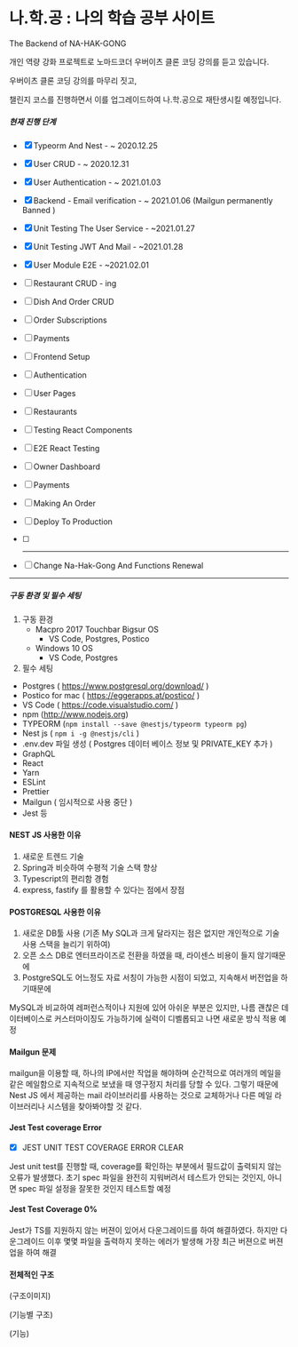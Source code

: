 # 나.학.공 : 나의 학습 공부 사이트



The Backend of NA-HAK-GONG

개인 역량 강화 프로젝트로 노마드코더 우버이츠 클론 코딩 강의를 듣고 있습니다.

우버이츠 클론 코딩 강의를 마무리 짓고, 

챌린지 코스를 진행하면서 이를 업그레이드하여 나.학.공으로 재탄생시킬 예정입니다.



##### 현재 진행 단계 

- [x] Typeorm And Nest - ~ 2020.12.25


- [x] User CRUD - ~ 2020.12.31


- [x] User Authentication - ~ 2021.01.03 


- [x] Backend - Email verification - ~ 2021.01.06 (Mailgun permanently Banned )

- [x] Unit Testing The User Service - ~2021.01.27

- [x] Unit Testing JWT And Mail - ~2021.01.28

- [x] User Module E2E - ~2021.02.01

- [ ] Restaurant CRUD - ing 

- [ ] Dish And Order CRUD

- [ ] Order Subscriptions

- [ ] Payments

- [ ] Frontend Setup

- [ ] Authentication

- [ ] User Pages

- [ ] Restaurants

- [ ] Testing React Components 

- [ ] E2E React Testing

- [ ] Owner Dashboard

- [ ] Payments

- [ ] Making An Order

- [ ] Deploy To Production

- [ ] ------------------------------------------------------------

- [ ] Change Na-Hak-Gong And Functions Renewal 

------



##### 구동 환경 및 필수 세팅 

1. 구동 환경
   - Macpro 2017 Touchbar Bigsur OS 
     - VS Code, Postgres, Postico
   - Windows 10 OS
     - VS Code, Postgres 
2. 필수 세팅 

- Postgres ( https://www.postgresql.org/download/ ) 
- Postico for mac ( https://eggerapps.at/postico/ )
- VS Code ( https://code.visualstudio.com/ )
- npm (http://www.nodejs.org)
- TYPEORM (`npm install --save @nestjs/typeorm typeorm pg`)
- Nest js ( `npm i -g @nestjs/cli` )
- .env.dev 파일 생성 ( Postgres 데이터 베이스 정보 및 PRIVATE_KEY 추가 )
- GraphQL 
- React
- Yarn
- ESLint
- Prettier
- Mailgun ( 임시적으로 사용 중단 )
- Jest 등



#### NEST JS 사용한 이유

1. 새로운 트렌드 기술
2. Spring과 비슷하여 수평적 기술 스택 향상
3. Typescript의 편리함 경험
4. express, fastify 를 활용할 수 있다는 점에서 장점



#### POSTGRESQL 사용한 이유 

1. 새로운 DB툴 사용 (기존 My SQL과 크게 달라지는 점은 없지만 개인적으로 기술 사용 스택을 늘리기 위하여)
2. 오픈 소스 DB로 엔터프라이즈로 전환을 하였을 때, 라이센스 비용이 들지 않기때문에
3. PostgreSQL도 어느정도 자료 서칭이 가능한 시점이 되었고, 지속해서 버전업을 하기때문에 

MySQL과 비교하여 레퍼런스적이나 지원에 있어 아쉬운 부분은 있지만, 나름 괜찮은 데이터베이스로 커스터마이징도 가능하기에 실력이 디벨롭되고 나면 새로운 방식 적용 예정 

#### Mailgun 문제

mailgun을 이용할 때, 하나의 IP에서만 작업을 해야하며 순간적으로 여러개의 메일을 같은 메일함으로 지속적으로 보냈을 때 영구정지 처리를 당할 수 있다. 그렇기 때문에 Nest JS 에서 제공하는 mail 라이브러리를 사용하는 것으로 교체하거나 다른 메일 라이브러리나 시스템을 찾아봐야할 것 같다. 

#### Jest Test coverage Error 

- [x] JEST UNIT TEST COVERAGE ERROR CLEAR

Jest unit test를 진행할 때, coverage를 확인하는 부분에서 필드값이 출력되지 않는 오류가 발생했다. 초기 spec 파일을 완전히 지워버려서 테스트가 안되는 것인지, 아니면 spec 파일 설정을 잘못한 것인지 테스트할 예정



#### Jest Test Coverage 0% 

Jest가 TS를 지원하지 않는 버젼이 있어서 다운그레이드를 하여 해결하였다. 하지만 다운그레이드 이후 몇몇 파일을 출력하지 못하는 에러가 발생해 가장 최근 버젼으로 버젼 업을 하여 해결



#### 전체적인 구조 

(구조이미지)

(기능별 구조)

(기능)
